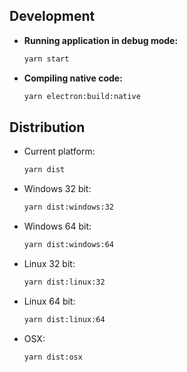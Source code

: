 ## Development

- **Running application in debug mode:**

    ```bash
    yarn start
    ```

- **Compiling native code:** 

    ```bash
    yarn electron:build:native
    ```

## Distribution

- Current platform:

    ```bash
    yarn dist
    ```
- Windows 32 bit:  

    ```bash
    yarn dist:windows:32
    ```
- Windows 64 bit:   

    ```bash
    yarn dist:windows:64
    ```
- Linux 32 bit:

    ```bash
    yarn dist:linux:32
    ```
- Linux 64 bit:

    ```bash
    yarn dist:linux:64
    ```
- OSX:

    ```bash
    yarn dist:osx
    ```

